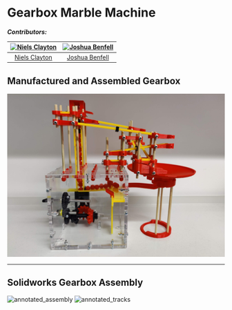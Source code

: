 # Gearbox Marble Machine 

***Contributors:*** 

| [![Niels Clayton](https://github.com/Niels-Clayton.png)](https://github.com/Niels-Clayton) | [![Joshua Benfell](https://github.com/Joshua-Benfell.png)](https://github.com/Joshua-Benfell) |
|:-------------------------------------------------------------------------------------------:|:----------------------------------------------------------------------------------------------:|
| [Niels Clayton](https://github.com/Niels-Clayton)                                           | [Joshua Benfell](https://github.com/Joshua-Benfell)                                           |


## Manufactured and Assembled Gearbox

![gearbox](Images/assembled_image.jpg)

---

## Solidworks Gearbox Assembly

![annotated_assembly](Images/annotated_gear_box.png)
![annotated_tracks](Images/annotated_tracks.png)